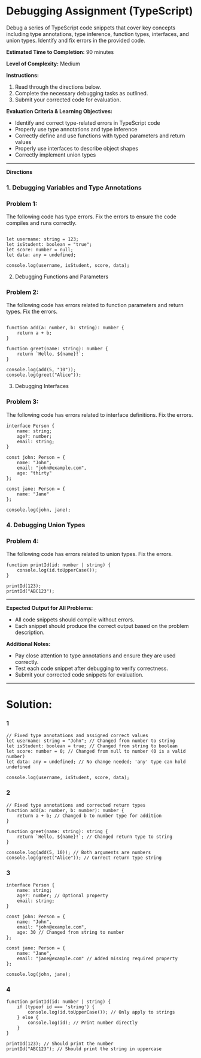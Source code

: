 # Debugging Assignment (TypeScript)

Debug a series of TypeScript code snippets that cover key concepts including type annotations, type inference, function types, interfaces, and union types. Identify and fix errors in the provided code.

**Estimated Time to Completion:** 90 minutes

**Level of Complexity:** Medium

**Instructions:**

1. Read through the directions below.
2. Complete the necessary debugging tasks as outlined.
3. Submit your corrected code for evaluation.

**Evaluation Criteria & Learning Objectives:**

- Identify and correct type-related errors in TypeScript code
- Properly use type annotations and type inference
- Correctly define and use functions with typed parameters and return values
- Properly use interfaces to describe object shapes
- Correctly implement union types

---

**Directions**

### 1. Debugging Variables and Type Annotations

### Problem 1:

The following code has type errors. Fix the errors to ensure the code compiles and runs correctly.

```tsx

let username: string = 123;
let isStudent: boolean = "true";
let score: number = null;
let data: any = undefined;

console.log(username, isStudent, score, data);
```

2. Debugging Functions and Parameters

### Problem 2:

The following code has errors related to function parameters and return types. Fix the errors.

```tsx

function add(a: number, b: string): number {
    return a + b;
}

function greet(name: string): number {
    return `Hello, ${name}!`;
}

console.log(add(5, "10"));
console.log(greet("Alice"));
```

3. Debugging Interfaces

### Problem 3:

The following code has errors related to interface definitions. Fix the errors.

```tsx
interface Person {
    name: string;
    age?: number;
    email: string;
}

const john: Person = {
    name: "John",
    email: "john@example.com",
    age: "thirty"
};

const jane: Person = {
    name: "Jane"
};

console.log(john, jane);
```

### 4. Debugging Union Types

### Problem 4:

The following code has errors related to union types. Fix the errors.

```tsx
function printId(id: number | string) {
    console.log(id.toUpperCase());
}

printId(123);
printId("ABC123");

```

---

**Expected Output for All Problems:**

- All code snippets should compile without errors.
- Each snippet should produce the correct output based on the problem description.

**Additional Notes:**

- Pay close attention to type annotations and ensure they are used correctly.
- Test each code snippet after debugging to verify correctness.
- Submit your corrected code snippets for evaluation.

---

# Solution:

### 1

```tsx
// Fixed type annotations and assigned correct values
let username: string = "John"; // Changed from number to string
let isStudent: boolean = true; // Changed from string to boolean
let score: number = 0; // Changed from null to number (0 is a valid number)
let data: any = undefined; // No change needed; 'any' type can hold undefined

console.log(username, isStudent, score, data);
```

### 2

```tsx
// Fixed type annotations and corrected return types
function add(a: number, b: number): number {
    return a + b; // Changed b to number type for addition
}

function greet(name: string): string {
    return `Hello, ${name}!`; // Changed return type to string
}

console.log(add(5, 10)); // Both arguments are numbers
console.log(greet("Alice")); // Correct return type string
```

### 3

```tsx
interface Person {
    name: string;
    age?: number; // Optional property
    email: string;
}

const john: Person = {
    name: "John",
    email: "john@example.com",
    age: 30 // Changed from string to number
};

const jane: Person = {
    name: "Jane",
    email: "jane@example.com" // Added missing required property
};

console.log(john, jane);
```

### 4

```tsx
function printId(id: number | string) {
    if (typeof id === 'string') {
        console.log(id.toUpperCase()); // Only apply to strings
    } else {
        console.log(id); // Print number directly
    }
}

printId(123); // Should print the number
printId("ABC123"); // Should print the string in uppercase
```